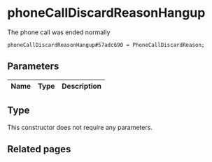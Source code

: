 # phoneCallDiscardReasonHangup
The phone call was ended normally

```
phoneCallDiscardReasonHangup#57adc690 = PhoneCallDiscardReason;
```

## Parameters
| Name | Type | Description |
| ---- | :----: | ----------- |


## Type
This constructor does not require any parameters.

## Related pages
